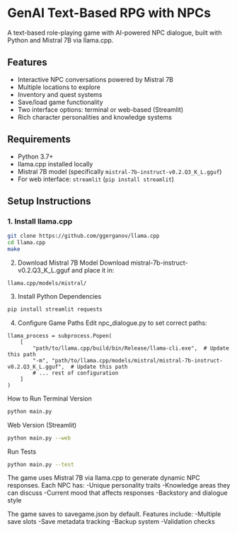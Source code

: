 # GenAI Text-Based RPG with NPCs

A text-based role-playing game with AI-powered NPC dialogue, built with Python and Mistral 7B via llama.cpp.

## Features

- Interactive NPC conversations powered by Mistral 7B
- Multiple locations to explore
- Inventory and quest systems
- Save/load game functionality
- Two interface options: terminal or web-based (Streamlit)
- Rich character personalities and knowledge systems

## Requirements

- Python 3.7+
- llama.cpp installed locally
- Mistral 7B model (specifically `mistral-7b-instruct-v0.2.Q3_K_L.gguf`)
- For web interface: `streamlit` (`pip install streamlit`)

## Setup Instructions

### 1. Install llama.cpp
```bash
git clone https://github.com/ggerganov/llama.cpp
cd llama.cpp
make
```

2. Download Mistral 7B Model
Download mistral-7b-instruct-v0.2.Q3_K_L.gguf and place it in:
```
llama.cpp/models/mistral/
```
3. Install Python Dependencies
```bash
pip install streamlit requests
```
4. Configure Game Paths
Edit npc_dialogue.py to set correct paths:
```
llama_process = subprocess.Popen(
    [
        "path/to/llama.cpp/build/bin/Release/llama-cli.exe",  # Update this path
        "-m", "path/to/llama.cpp/models/mistral/mistral-7b-instruct-v0.2.Q3_K_L.gguf",  # Update this path
        # ... rest of configuration
    ]
)
```
How to Run
Terminal Version
```bash
python main.py
```
Web Version (Streamlit)
```bash
python main.py --web
```
Run Tests
```bash
python main.py --test
```
The game uses Mistral 7B via llama.cpp to generate dynamic NPC responses. Each NPC has:
-Unique personality traits
-Knowledge areas they can discuss
-Current mood that affects responses
-Backstory and dialogue style

The game saves to savegame.json by default. Features include:
-Multiple save slots
-Save metadata tracking
-Backup system
-Validation checks
